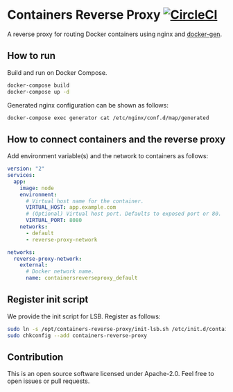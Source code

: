 # Containers Reverse Proxy [![CircleCI](https://circleci.com/gh/int128/containers-reverse-proxy.svg?style=shield)](https://circleci.com/gh/int128/containers-reverse-proxy)

A reverse proxy for routing Docker containers using nginx and [docker-gen](https://github.com/jwilder/docker-gen).

## How to run

Build and run on Docker Compose.

```sh
docker-compose build
docker-compose up -d
```

Generated nginx configuration can be shown as follows:

```sh
docker-compose exec generator cat /etc/nginx/conf.d/map/generated
```

## How to connect containers and the reverse proxy

Add environment variable(s) and the network to containers as follows:

```yaml
version: "2"
services:
  app:
    image: node
    environment:
      # Virtual host name for the container.
      VIRTUAL_HOST: app.example.com
      # (Optional) Virtual host port. Defaults to exposed port or 80.
      VIRTUAL_PORT: 8080
    networks:
      - default
      - reverse-proxy-network

networks:
  reverse-proxy-network:
    external:
      # Docker network name.
      name: containersreverseproxy_default
```

## Register init script

We provide the init script for LSB. Register as follows:

```sh
sudo ln -s /opt/containers-reverse-proxy/init-lsb.sh /etc/init.d/containers-reverse-proxy
sudo chkconfig --add containers-reverse-proxy
```

## Contribution

This is an open source software licensed under Apache-2.0. Feel free to open issues or pull requests.
